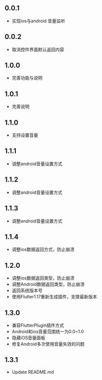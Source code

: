 ## 0.0.1
* 实现ios与android 音量监听

## 0.0.2
* 取消控件界面默认返回内容

## 1.0.0
* 完善功能与说明

## 1.0.1
* 完善说明

## 1.1.0
* 支持设置音量

## 1.1.1
* 调整android音量设置方式

## 1.1.2
* 调整android音量设置方式

## 1.1.3
* 调整android音量设置方式

## 1.1.4
* 调整ios数据返回方式，防止崩溃

## 1.2.0
* 调整ios数据返回类型，防止崩溃
* 调整Android数据返回类型，防止崩溃
* 返回系统版本号
* 使用Flutter1.17重新生成插件，支撑最新版本

## 1.3.0
* 兼容FlutterPlugin插件方式
* Android和ios音量范围统一为0.0~1.0
* 隐藏iOS音量面板
* 修复Android多次使用音量失效的问题

## 1.3.1
* Update README.md